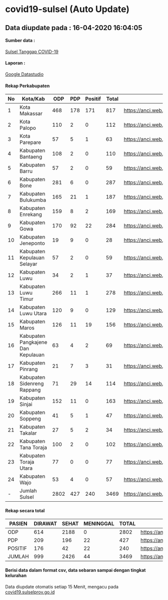# covid19-sulsel (Auto Update)

## Data diupdate pada : 16-04-2020 16:04:05

#### Sumber data :
[Sulsel Tanggap COVID-19](https://covid19.sulselprov.go.id)

#### Laporan :
[Google Datastudio](https://datastudio.google.com/reporting/29b5c6e3-f3d8-4c7e-a88b-39df6365b057)

#### Rekap Perkabupaten 
|No|Kota/Kab|ODP|PDP|Positif|Total|Link|
| --- | --- | --- | --- | --- | --- | --- |
|1|Kota Makassar|468|178|171|817|https://anci.web.id/cor/kota_makassar|
|2|Kota Palopo|110|2|0|112|https://anci.web.id/cor/kota_palopo|
|3|Kota Parepare|57|5|1|63|https://anci.web.id/cor/kota_parepare|
|4|Kabupaten Bantaeng|108|2|0|110|https://anci.web.id/cor/kabupaten_bantaeng|
|5|Kabupaten Barru|57|2|0|59|https://anci.web.id/cor/kabupaten_barru|
|6|Kabupaten Bone|281|6|0|287|https://anci.web.id/cor/kabupaten_bone|
|7|Kabupaten Bulukumba|165|21|1|187|https://anci.web.id/cor/kabupaten_bulukumba|
|8|Kabupaten Enrekang|159|8|2|169|https://anci.web.id/cor/kabupaten_enrekang|
|9|Kabupaten Gowa|170|92|22|284|https://anci.web.id/cor/kabupaten_gowa|
|10|Kabupaten Jeneponto|19|9|0|28|https://anci.web.id/cor/kabupaten_jeneponto|
|11|Kabupaten Kepulauan Selayar|57|2|0|59|https://anci.web.id/cor/kabupaten_kepulauan_selayar|
|12|Kabupaten Luwu|34|2|1|37|https://anci.web.id/cor/kabupaten_luwu|
|13|Kabupaten Luwu Timur|266|11|1|278|https://anci.web.id/cor/kabupaten_luwu_timur|
|14|Kabupaten Luwu Utara|120|9|0|129|https://anci.web.id/cor/kabupaten_luwu_utara|
|15|Kabupaten Maros|126|11|19|156|https://anci.web.id/cor/kabupaten_maros|
|16|Kabupaten Pangkajene Dan Kepulauan|63|4|2|69|https://anci.web.id/cor/kabupaten_pangkajene_dan_kepulauan|
|17|Kabupaten Pinrang|21|7|3|31|https://anci.web.id/cor/kabupaten_pinrang|
|18|Kabupaten Sidenreng Rappang|71|29|14|114|https://anci.web.id/cor/kabupaten_sidenreng_rappang|
|19|Kabupaten Sinjai|152|11|0|163|https://anci.web.id/cor/kabupaten_sinjai|
|20|Kabupaten Soppeng|41|5|1|47|https://anci.web.id/cor/kabupaten_soppeng|
|21|Kabupaten Takalar|27|5|2|34|https://anci.web.id/cor/kabupaten_takalar|
|22|Kabupaten Tana Toraja|100|2|0|102|https://anci.web.id/cor/kabupaten_tana_toraja|
|23|Kabupaten Toraja Utara|77|0|0|77|https://anci.web.id/cor/kabupaten_toraja_utara|
|24|Kabupaten Wajo|53|4|0|57|https://anci.web.id/cor/kabupaten_wajo|
|-|Jumlah Sulsel|2802|427|240|3469|https://anci.web.id/cor/jumlah_sulsel|

#### Rekap secara total

| PASIEN | DIRAWAT | SEHAT | MENINGGAL | TOTAL | LINK |
| ---- | -------- | ---- | ---- |  ---- | ---- |
| ODP | 614  | 2188  | 0 | 2802 | https://anci.web.id/cor/odp_detail.html |
| PDP | 209  | 196  | 22  | 427 | https://anci.web.id/cor/pdp_detail.html |
| POSITIF | 176  | 42  | 22  | 240 | https://anci.web.id/cor/positif_detail.html |
| JUMLAH | 999 | 2426 | 44 | 3469 | https://anci.web.id/cor/jumlah_sulsel/ |

 
#### Berisi data dalam format csv, data sebaran sampai dengan tingkat kelurahan

Data diupdate otomatis setiap 15 Menit, mengacu pada [covid19.sulselprov.go.id](https://covid19.sulselprov.go.id)



